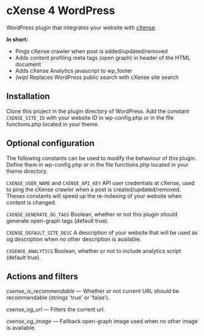 # cXense 4 WordPress

WordPress plugin that integrates your website with [cXense](http://www.cXense.com/).

**In short:**

 - Pings cXense crawler when post is added/updated/removed
 - Adds content profiling meta tags (open graph) in header of the HTML document
 - Adds cXense Analytics javascript to wp_footer
 - *(wip)* Replaces WordPress public search with cXense site search

## Installation

Clone this project in the plugin directory of WordPress. Add the constant `CXENSE_SITE_ID` with your website
ID in wp-config.php or in the file functions.php located in your theme.


## Optional configuration

The following constants can be used to modify the behaviour of this plugin. Define them in wp-config.php or in the file functions.php located in your theme directory.

`CXENSE_USER_NAME` and `CXENSE_API_KEY` API user credentials at cXense, used to ping the cXense crawler when a post is created/updated/removed. Theses constants will speed up the re-indexing of your website when content is changed.
              
`CXENSE_GENERATE_OG_TAGS` Boolean, whether or not this plugin should generate open-graph tags (default true).

`CXENSE_DEFAULT_SITE_DESC` A description of your website that will be used as og:description when no other description is available.

`CXSENSE_ANALYTICS` Boolean, whether or not to include analytics script (default true).


## Actions and filters

*cxense_is_recommendable* — Whether or not current URL should be recommendable (strings 'true' or 'false').

*cxense_og_url* — Filters the current url.

*cxense_og_image* — Fallback open-graph image used when no other image is available.
